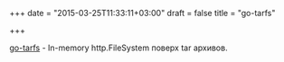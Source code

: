 +++
date = "2015-03-25T11:33:11+03:00"
draft = false
title = "go-tarfs"

+++

<p><a href="https://github.com/omeid/go-tarfs">go-tarfs</a>&nbsp;-&nbsp;In-memory http.FileSystem поверх tar архивов.</p>

